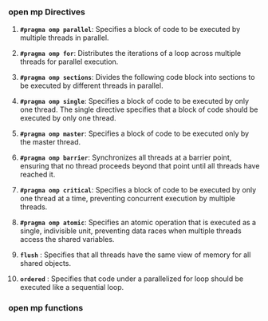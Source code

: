 ### open mp Directives 

1. **`#pragma omp parallel`**: Specifies a block of code to be executed by multiple threads in parallel.

2. **`#pragma omp for`**: Distributes the iterations of a loop across multiple threads for parallel execution.

3. **`#pragma omp sections`**: Divides the following code block into sections to be executed by different threads in parallel.

4. **`#pragma omp single`**: Specifies a block of code to be executed by only one thread. The single directive specifies that a block of code should be executed by only one thread.

5. **`#pragma omp master`**: Specifies a block of code to be executed only by the master thread.

6. **`#pragma omp barrier`**: Synchronizes all threads at a barrier point, ensuring that no thread proceeds beyond that point until all threads have reached it.

7. **`#pragma omp critical`**: Specifies a block of code to be executed by only one thread at a time, preventing concurrent execution by multiple threads.

8. **`#pragma omp atomic`**: Specifies an atomic operation that is executed as a single, indivisible unit, preventing data races when multiple threads access the shared variables.

9. **`flush`** : Specifies that all threads have the same view of memory for all shared objects.

10. **`ordered`** : Specifies that code under a parallelized for loop should be executed like a sequential loop.

### open mp functions 


